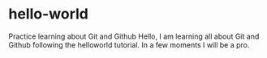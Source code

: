# hello-world
Practice learning about Git and Github
Hello, 
I am learning all about Git and Github following the helloworld tutorial. In a few moments I will be a pro.
